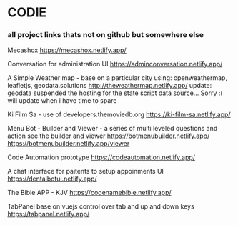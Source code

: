 # CODIE 
### all project links thats not on github but somewhere else

Mecashox
https://mecashox.netlify.app/

Conversation for administration UI
https://adminconversation.netlify.app/

A Simple Weather map - base on a particular city using: openweathermap, leafletjs, geodata.solutions
http://theweathermap.netlify.app/
update: geodata suspended the hosting for the state script data [source]([https://www.google.com](https://gist.github.com/Alexander-Pop/b363834dfff22f0f12ba66cf6a517a9f)https://gist.github.com/Alexander-Pop/b363834dfff22f0f12ba66cf6a517a9f)... Sorry :( will update when i have time to spare

Ki Film Sa - use of developers.themoviedb.org
https://ki-film-sa.netlify.app/

Menu Bot - Builder and Viewer - a series of multi leveled questions and action see the builder and viewer
https://botmenubuilder.netlify.app/
https://botmenubuilder.netlify.app/viewer

Code Automation prototype
https://codeautomation.netlify.app/

A chat interface for paitents to setup appoinments UI
https://dentalbotui.netlify.app/

The Bible APP - KJV
https://codenamebible.netlify.app/

TabPanel base on vuejs control over tab and up and down keys
https://tabpanel.netlify.app/
